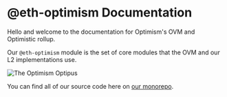 # @eth-optimism Documentation

Hello and welcome to the documentation for Optimism's OVM and Optimistic
rollup.

Our `@eth-optimism` module is the set of core modules that the OVM and
our L2 implementations use.

<img src="../../_static/images/optipus.png" alt="The Optimism Optipus">

You can find all of our source code here on [our monorepo]().

